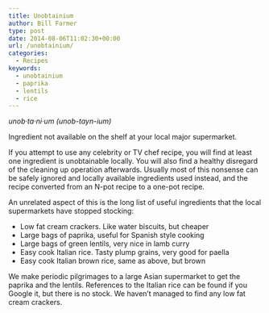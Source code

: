 ```yaml
---
title: Unobtainium
author: Bill Farmer
type: post
date: 2014-08-06T11:02:30+00:00
url: /unobtainium/
categories:
  - Recipes
keywords:
  - unobtainium
  - paprika
  - lentils
  - rice
---
```

_unob·ta·ni·um (unob-tayn-ium)_

Ingredient not available on the shelf at your local major supermarket.

If you attempt to use any celebrity or TV chef recipe, you will find at least one ingredient is unobtainable locally. You will also find a healthy disregard of the cleaning up operation afterwards. Usually most of this nonsense can be safely ignored and locally available ingredients used instead, and the recipe converted from an N-pot recipe to a one-pot recipe.

An unrelated aspect of this is the long list of useful ingredients that the local supermarkets have stopped stocking:

  * Low fat cream crackers. Like water biscuits, but cheaper
  * Large bags of paprika, useful for Spanish style cooking
  * Large bags of green lentils, very nice in lamb curry
  * Easy cook Italian rice. Tasty plump grains, very good for paella
  * Easy cook Italian brown rice, same as above, but brown

We make periodic pilgrimages to a large Asian supermarket to get the paprika and the lentils. References to the Italian rice can be found if you Google it, but there is no stock. We haven&#8217;t managed to find any low fat cream crackers.
